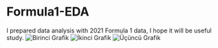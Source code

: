 # Formula1-EDA
 I prepared data analysis with 2021 Formula 1 data, I hope it will be useful study.
![Birinci Grafik]([http://url/to/img.png](https://github.com/Fuatorium/Formula1-EDA/blob/main/graf1.PNG))
![İkinci Grafik]([http://url/to/img.png](https://github.com/Fuatorium/Formula1-EDA/blob/main/graf1.PNG))
![Üçüncü Grafik]([http://url/to/img.png](https://github.com/Fuatorium/Formula1-EDA/blob/main/graf1.PNG))
